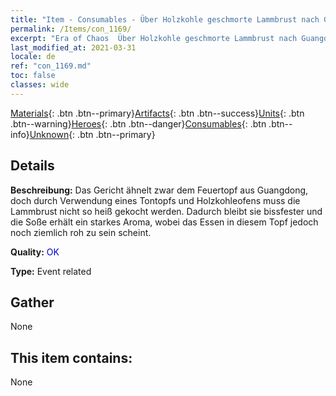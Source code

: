 ```yaml
---
title: "Item - Consumables - Über Holzkohle geschmorte Lammbrust nach Guangdong-Art"
permalink: /Items/con_1169/
excerpt: "Era of Chaos  Über Holzkohle geschmorte Lammbrust nach Guangdong-Art"
last_modified_at: 2021-03-31
locale: de
ref: "con_1169.md"
toc: false
classes: wide
---
```

 [Materials](/de/Items/){: .btn .btn--primary}[Artifacts](/de/Items/Artifacts/){: .btn .btn--success}[Units](/de/Items/Units/){: .btn .btn--warning}[Heroes](/de/Items/Heroes/){: .btn .btn--danger}[Consumables](/de/Items/Consumables/){: .btn .btn--info}[Unknown](/de/Items/Unknown/){: .btn .btn--primary}

## Details
 **Beschreibung:** Das Gericht ähnelt zwar dem Feuertopf aus Guangdong, doch durch Verwendung eines Tontopfs und Holzkohleofens muss die Lammbrust nicht so heiß gekocht werden. Dadurch bleibt sie bissfester und die Soße erhält ein starkes Aroma, wobei das Essen in diesem Topf jedoch noch ziemlich roh zu sein scheint.

 **Quality:** <span style="color: #0000CD">OK</span>

 **Type:** Event related

## Gather

  None

## This item contains:

  None

